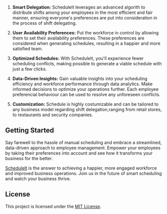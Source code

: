 
1. **Smart Delegation:** ScheduleIt leverages an advanced algorith to distribute shifts among your employees in the most efficient and fair manner, ensuring everyone's preferences are put into consideration in the process of shift delegating.

2. **User Availability Preferences:** Put the workforce in control by allowing them to set their availability preferences. These preferences are considered when generating schedules, resulting in a happier and more satisfied team.

3. **Optimized Schedules:** With ScheduleIt, you'll experience fewer scheduling conflicts, making possible to generate a viable schedule with just a few clicks.

4. **Data-Driven Insights:** Gain valuable insights into your scheduling efficiency and workforce performance through data analytics. Make informed decisions to optimize your operations further. Each employee preferencial behaviour can be used to resolve any unforeseen conflicts.

5. **Customization:** Schedule is highly costumizable and can be tailored to any business model regarding shift delegation,ranging from retail stores, to restaurants and security companies.

## Getting Started

Say farewell to the hassle of manual scheduling and embrace a streamlined, data-driven approach to employee management. Empower your employees by taking their preferences into account and see how it transforms your business for the better.

[ScheduleIt](#) is the answer to achieving a happier, more engaged workforce and improved business operations. Join us in the future of smart scheduling and watch your business thrive.

## License

This project is licensed under the [MIT License](LICENSE).
